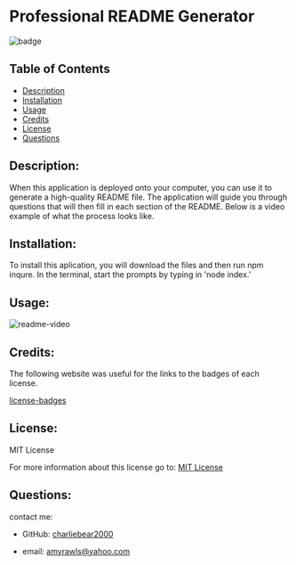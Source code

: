 # Professional README Generator

  ![badge](https://img.shields.io/badge/License-MIT-yellow.svg)

  ## Table of Contents
  - [Description](#description)
  - [Installation](#installation)
  - [Usage](#usage)
  - [Credits](#credits)
  - [License](#license)
  - [Questions](#questions)

  ## Description:
  
  When this application is deployed onto your computer, you can use it to generate a high-quality README file. The application will guide you through questions that will then fill in each section of the README. Below is a video example of what the process looks like.

  ## Installation:

  To install this aplication, you will download the files and then run npm inqure. In the terminal, start the prompts by typing in 'node index.'

  ## Usage:
  
![readme-video](https://user-images.githubusercontent.com/99057802/165408956-30166b3f-f37f-43de-bcf5-5279444b61b6.gif)


  ## Credits:
  
  The following website was useful for the links to the badges of each license.

  [license-badges](https://gist.github.com/lukas-h/2a5d00690736b4c3a7ba)

  ## License:
  MIT License

  For more information about this license go to: [MIT License](https://choosealicense.com/licenses/mit//gpl-3.0/)

  ## Questions:
  contact me:

  - GitHub: [charliebear2000](https://github.com/charliebear2000)

  - email: amyrawls@yahoo.com

  
